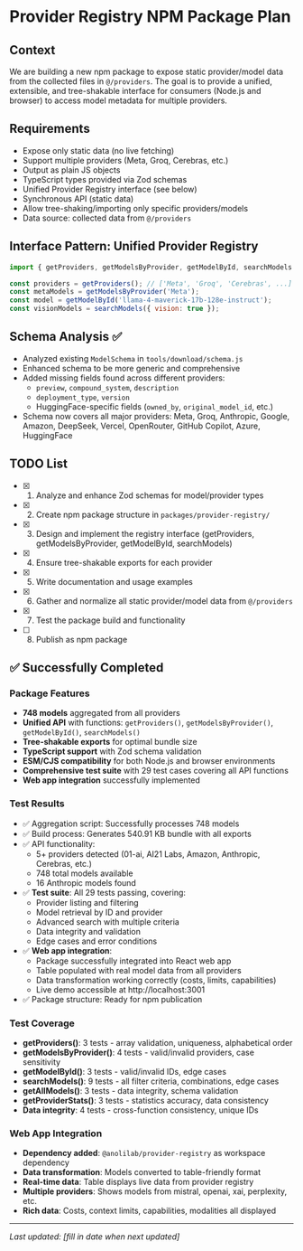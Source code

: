 # Provider Registry NPM Package Plan

## Context
We are building a new npm package to expose static provider/model data from the collected files in `@/providers`. The goal is to provide a unified, extensible, and tree-shakable interface for consumers (Node.js and browser) to access model metadata for multiple providers.

## Requirements
- Expose only static data (no live fetching)
- Support multiple providers (Meta, Groq, Cerebras, etc.)
- Output as plain JS objects
- TypeScript types provided via Zod schemas
- Unified Provider Registry interface (see below)
- Synchronous API (static data)
- Allow tree-shaking/importing only specific providers/models
- Data source: collected data from `@/providers`

## Interface Pattern: Unified Provider Registry
```js
import { getProviders, getModelsByProvider, getModelById, searchModels } from 'provider-registry';

const providers = getProviders(); // ['Meta', 'Groq', 'Cerebras', ...]
const metaModels = getModelsByProvider('Meta');
const model = getModelById('llama-4-maverick-17b-128e-instruct');
const visionModels = searchModels({ vision: true });
```

## Schema Analysis ✅
- Analyzed existing `ModelSchema` in `tools/download/schema.js`
- Enhanced schema to be more generic and comprehensive
- Added missing fields found across different providers:
  - `preview`, `compound_system`, `description`
  - `deployment_type`, `version`
  - HuggingFace-specific fields (`owned_by`, `original_model_id`, etc.)
- Schema now covers all major providers: Meta, Groq, Anthropic, Google, Amazon, DeepSeek, Vercel, OpenRouter, GitHub Copilot, Azure, HuggingFace

## TODO List
- [x] 1. Analyze and enhance Zod schemas for model/provider types
- [x] 2. Create npm package structure in `packages/provider-registry/`
- [x] 3. Design and implement the registry interface (getProviders, getModelsByProvider, getModelById, searchModels)
- [x] 4. Ensure tree-shakable exports for each provider
- [x] 5. Write documentation and usage examples
- [x] 6. Gather and normalize all static provider/model data from `@/providers`
- [x] 7. Test the package build and functionality
- [ ] 8. Publish as npm package

## ✅ Successfully Completed

### Package Features
- **748 models** aggregated from all providers
- **Unified API** with functions: `getProviders()`, `getModelsByProvider()`, `getModelById()`, `searchModels()`
- **Tree-shakable exports** for optimal bundle size
- **TypeScript support** with Zod schema validation
- **ESM/CJS compatibility** for both Node.js and browser environments
- **Comprehensive test suite** with 29 test cases covering all API functions
- **Web app integration** successfully implemented

### Test Results
- ✅ Aggregation script: Successfully processes 748 models
- ✅ Build process: Generates 540.91 KB bundle with all exports
- ✅ API functionality: 
  - 5+ providers detected (01-ai, AI21 Labs, Amazon, Anthropic, Cerebras, etc.)
  - 748 total models available
  - 16 Anthropic models found
- ✅ **Test suite**: All 29 tests passing, covering:
  - Provider listing and filtering
  - Model retrieval by ID and provider
  - Advanced search with multiple criteria
  - Data integrity and validation
  - Edge cases and error conditions
- ✅ **Web app integration**: 
  - Package successfully integrated into React web app
  - Table populated with real model data from all providers
  - Data transformation working correctly (costs, limits, capabilities)
  - Live demo accessible at http://localhost:3001
- ✅ Package structure: Ready for npm publication

### Test Coverage
- **getProviders()**: 3 tests - array validation, uniqueness, alphabetical order
- **getModelsByProvider()**: 4 tests - valid/invalid providers, case sensitivity
- **getModelById()**: 3 tests - valid/invalid IDs, edge cases
- **searchModels()**: 9 tests - all filter criteria, combinations, edge cases
- **getAllModels()**: 3 tests - data integrity, schema validation
- **getProviderStats()**: 3 tests - statistics accuracy, data consistency
- **Data integrity**: 4 tests - cross-function consistency, unique IDs

### Web App Integration
- **Dependency added**: `@anolilab/provider-registry` as workspace dependency
- **Data transformation**: Models converted to table-friendly format
- **Real-time data**: Table displays live data from provider registry
- **Multiple providers**: Shows models from mistral, openai, xai, perplexity, etc.
- **Rich data**: Costs, context limits, capabilities, modalities all displayed

---
_Last updated: [fill in date when next updated]_ 